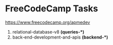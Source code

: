 # FreeCodeCamp Tasks

<https://www.freecodecamp.org/apmedev>

1. relational-database-v8 **(queries-*)**
2. back-end-development-and-apis **(backend-*)**
